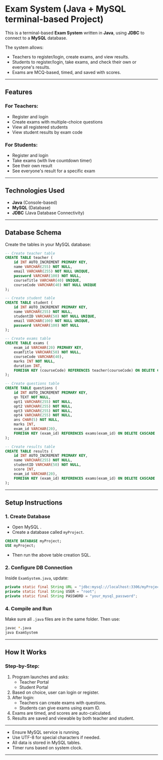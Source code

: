 #  Exam System (Java + MySQL terminal-based Project)

This is a terminal-based **Exam System** written in **Java**, using **JDBC** to connect to a **MySQL** database.

The system allows:
- Teachers to register/login, create exams, and view results.
- Students to register/login, take exams, and check their own or everyone's results.
- Exams are MCQ-based, timed, and saved with scores.

---

##  Features

###  For Teachers:
- Register and login
- Create exams with multiple-choice questions
- View all registered students
- View student results by exam code

###  For Students:
- Register and login
- Take exams (with live countdown timer)
- See their own result
- See everyone's result for a specific exam

---

##  Technologies Used
- **Java** (Console-based)
- **MySQL** (Database)
- **JDBC** (Java Database Connectivity)

---

##  Database Schema

Create the tables in your MySQL database:

```sql
-- Create teacher table
CREATE TABLE teacher (
    id INT AUTO_INCREMENT PRIMARY KEY,
    name VARCHAR(255) NOT NULL,
    email VARCHAR(255) NOT NULL UNIQUE,
    password VARCHAR(100) NOT NULL,
    courseTitle VARCHAR(40) UNIQUE,
    courseCode VARCHAR(40) NOT NULL UNIQUE
);

-- Create student table
CREATE TABLE student (
    id INT AUTO_INCREMENT PRIMARY KEY,
    name VARCHAR(255) NOT NULL,
    studentID VARCHAR(50) NOT NULL UNIQUE,
    email VARCHAR(100) NOT NULL UNIQUE,
    password VARCHAR(100) NOT NULL
);

-- Create exams table
CREATE TABLE exams (
    exam_id VARCHAR(20) PRIMARY KEY,
    examTitle VARCHAR(50) NOT NULL,
    courseCode VARCHAR(40),
    marks INT NOT NULL,
    duration INT,
    FOREIGN KEY (courseCode) REFERENCES teacher(courseCode) ON DELETE CASCADE
);

-- Create questions table
CREATE TABLE questions (
    id INT AUTO_INCREMENT PRIMARY KEY,
    qn TEXT NOT NULL,
    opt1 VARCHAR(255) NOT NULL,
    opt2 VARCHAR(255) NOT NULL,
    opt3 VARCHAR(255) NOT NULL,
    opt4 VARCHAR(255) NOT NULL,
    ans CHAR(5) NOT NULL,
    marks INT,
    exam_id VARCHAR(20),
    FOREIGN KEY (exam_id) REFERENCES exams(exam_id) ON DELETE CASCADE
);

-- Create results table
CREATE TABLE results (
    id INT AUTO_INCREMENT PRIMARY KEY,
    name VARCHAR(255) NOT NULL,
    studentID VARCHAR(50) NOT NULL,
    score INT,
    exam_id VARCHAR(20),
    FOREIGN KEY (exam_id) REFERENCES exams(exam_id) ON DELETE CASCADE
);
```

---

##  Setup Instructions

### 1. Create Database
- Open MySQL .
- Create a database called `myProject`.
```sql
CREATE DATABASE myProject;
USE myProject;
```
- Then run the above table creation SQL.

### 2. Configure DB Connection
Inside `ExamSystem.java`, update:
```java
private static final String URL = "jdbc:mysql://localhost:3306/myProject";
private static final String USER = "root";
private static final String PASSWORD = "your_mysql_password";
```

### 4. Compile and Run
Make sure all `.java` files are in the same folder. Then use:
```bash
javac *.java
java ExamSystem
```

---

##  How It Works

###  Step-by-Step:
1. Program launches and asks:
   - Teacher Portal
   - Student Portal
2. Based on choice, user can login or register.
3. After login:
   - Teachers can create exams with questions.
   - Students can give exams using exam ID.
4. Exams are timed, and scores are auto-calculated.
5. Results are saved and viewable by both teacher and student.

---

- Ensure MySQL service is running.
- Use UTF-8 for special characters if needed.
- All data is stored in MySQL tables.
- Timer runs based on system clock.

---
